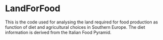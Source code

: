 # LandForFood

This is the code used for analysing the land required for food production as  function of diet and agricultural choices in Southern Europe. The diet information is derived from the Italian Food Pyramid.
